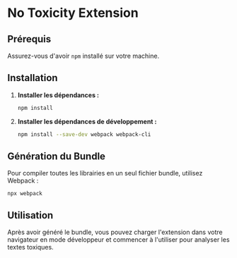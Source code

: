 # No Toxicity Extension

## Prérequis

Assurez-vous d'avoir `npm` installé sur votre machine.

## Installation

1. **Installer les dépendances :**

   ```sh
   npm install
   ```

2. **Installer les dépendances de développement :**
    ```sh
    npm install --save-dev webpack webpack-cli
    ```

## Génération du Bundle
Pour compiler toutes les librairies en un seul fichier bundle, utilisez Webpack :

    npx webpack
    

## Utilisation
Après avoir généré le bundle, vous pouvez charger l'extension dans votre navigateur en mode développeur et commencer à l'utiliser pour analyser les textes toxiques.